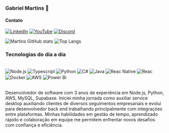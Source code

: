 ### Gabriel Martins 🍵

#### Contato
[![LinkedIn](https://img.shields.io/badge/linkedin-%230077B5.svg?style=for-the-badge&logo=linkedin&logoColor=white)](https://www.linkedin.com/in/gabriel-martins-3474a4182/)
[![YouTube](https://img.shields.io/badge/YouTube-%23FF0000.svg?style=for-the-badge&logo=YouTube&logoColor=white)](https://www.youtube.com/@Gmartinsdev)
[![Discord](https://img.shields.io/badge/Discord-%235865F2.svg?style=for-the-badge&logo=discord&logoColor=white)](https://discord.gg/JQ5CpD4pxt)

![Martins GitHub stats](https://github-readme-stats.vercel.app/api?username=gcarvalhomartins&show_icons=true&theme=dark)
![Top Langs](https://github-readme-stats.vercel.app/api/top-langs/?username=gcarvalhomartins&layout=compact)

### Tecnologias do dia a dia  

<div style="display: inline_block"><br/>
    <img align = "center" alt = "Node.js" src="https://img.shields.io/badge/node.js-6DA55F?style=for-the-badge&logo=node.js&logoColor=white)"/>
    <img align = "center" alt = "Typescript" src="https://img.shields.io/badge/typescript-%23007ACC.svg?style=for-the-badge&logo=typescript&logoColor=white"/>
    <img align = "center" alt = "Python" src="https://img.shields.io/badge/python-3670A0?style=for-the-badge&logo=python&logoColor=ffdd54"/>
    <img align = "center" alt = "C#" src="https://img.shields.io/badge/c%23-%23239120.svg?style=for-the-badge&logo=csharp&logoColor=white"/>
    <img align = "center" alt = "Java" src="https://img.shields.io/badge/java-%23ED8B00.svg?style=for-the-badge&logo=openjdk&logoColor=white"/>
    <img align = "center" alt = "Reac Native" src="https://img.shields.io/badge/react_native-%2320232a.svg?style=for-the-badge&logo=react&logoColor=%2361DAFB"/>
    <img align = "center" alt = "Reac" src="https://img.shields.io/badge/react-%2320232a.svg?style=for-the-badge&logo=react&logoColor=%2361DAFB"/>
    <img align = "center" alt = "Docker" src="https://img.shields.io/badge/docker-%230db7ed.svg?style=for-the-badge&logo=docker&logoColor=white"/>
    <img align = "center" alt = "AWS" src="https://img.shields.io/badge/AWS-%23FF9900.svg?style=for-the-badge&logo=amazon-aws&logoColor=white">
    <img align = "center" alt = "Power Bi" src="https://img.shields.io/badge/power_bi-F2C811?style=for-the-badge&logo=powerbi&logoColor=black">
</div><br/>

Desenvolvedor de software com 3 anos de experiência em Node.js, Python, AWS, MySQL, Supabase. Iniciei minha jornada como auxiliar service desktop auxiliando clientes de diversos seguimentos empresariais e evolui para desenvolvedor back end trabalhando principalmente com integrações entre plataformas. Minhas habilidades em gestão de tempo, aprendizado rápido e colaboração em equipe me permitem enfrentar novos desafios com confiança e eficiência.
